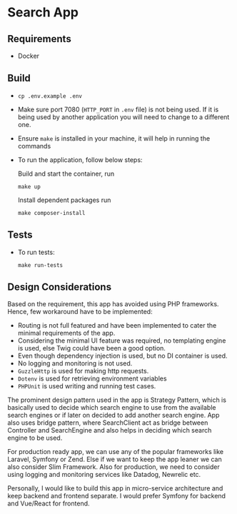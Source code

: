 # Search App
## Requirements
- Docker

## Build
- `cp .env.example .env`
- Make sure port 7080 (`HTTP_PORT` in `.env` file) is not being used. If it is being used by another application you will
need to change to a different one.
- Ensure `make` is installed in your machine, it will help in running the commands
- To run the application, follow below steps:

    Build and start the container, run 
    ```
    make up
    ```
    Install dependent packages run 
    ```
    make composer-install
    ```
## Tests
- To run tests:
 
    ```
    make run-tests
    ```

## Design Considerations
Based on the requirement, this app has avoided using PHP frameworks.  Hence, few workaround have to be implemented:
- Routing is not full featured and have been implemented to cater the minimal requirements of the app. 
- Considering the minimal UI feature was required, no templating engine is used, else Twig could have been a good option.
- Even though dependency injection is used, but no DI container is used.
- No logging and monitoring is not used.
- `GuzzleHttp` is used for making http requests.
- `Dotenv` is used for retrieving environment variables
- `PHPUnit` is used writing and running test cases.


The prominent design pattern used in the app is Strategy Pattern, which is basically used to decide which search engine to use from the available search engines or if later on decided to add another search engine. App also uses bridge pattern, where SearchClient act as bridge between Controller and SearchEngine and also helps in deciding which search engine to be used.

For production ready app, we can use any of the popular frameworks like Laravel, Symfony or Zend.  Else if we want to keep the app leaner we can also consider Slim Framework. Also for production, we need to consider using logging and monitoring services like Datadog, Newrelic etc.

Personally, I would like to build this app in micro-service architecture and keep backend and frontend separate. I would prefer Symfony for backend and Vue/React for frontend.